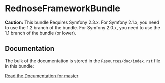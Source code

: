 RednoseFrameworkBundle
======================

**Caution:** This bundle Requires Symfony 2.3.x. For Symfony 2.1.x, you need to use the 1.2 branch of the bundle. For Symfony 2.0.x, you need to use the 1.1 branch of the bundle (or lower).

## Documentation

The bulk of the documentation is stored in the `Resources/doc/index.rst` file in this bundle:

[Read the Documentation for master](http://gitlab.rednose.nl/rednose/rednoseframeworkbundle/blob/master/Resources/doc/index.rst)
